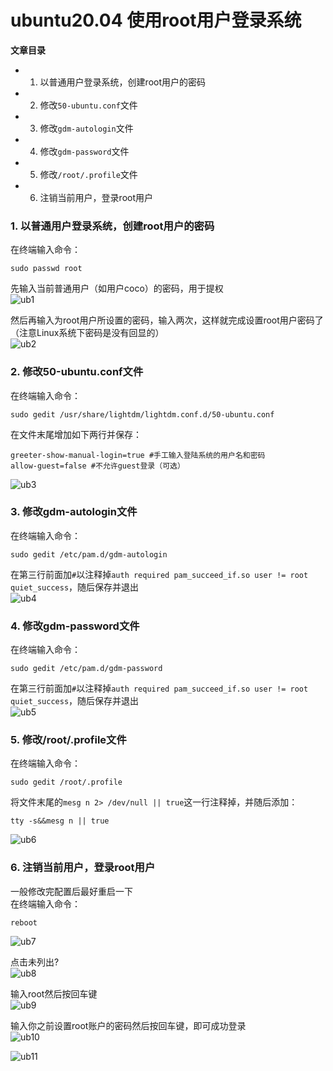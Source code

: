 # ubuntu20.04 使用root用户登录系统

**文章目录**  
- 1. 以普通用户登录系统，创建root用户的密码
- 2. 修改`50-ubuntu.conf`文件
- 3. 修改`gdm-autologin`文件
- 4. 修改`gdm-password`文件
- 5. 修改`/root/.profile`文件
- 6. 注销当前用户，登录root用户

### 1. 以普通用户登录系统，创建root用户的密码
在终端输入命令：
```
sudo passwd root
```
先输入当前普通用户（如用户coco）的密码，用于提权  
![ub1](https://github.com/user-attachments/assets/f7ba54d9-2b5d-4434-8d18-c39a11c4743d)  

然后再输入为root用户所设置的密码，输入两次，这样就完成设置root用户密码了（注意Linux系统下密码是没有回显的）  
![ub2](https://github.com/user-attachments/assets/e5e8db6e-041e-4ea6-a5c5-34e144b14e1c)  

### 2. 修改50-ubuntu.conf文件
在终端输入命令：
```
sudo gedit /usr/share/lightdm/lightdm.conf.d/50-ubuntu.conf
```
在文件末尾增加如下两行并保存：
```
greeter-show-manual-login=true #手工输入登陆系统的用户名和密码  
allow-guest=false #不允许guest登录（可选）  
```
![ub3](https://github.com/user-attachments/assets/136117d2-84c8-4fc5-8950-97257663ff9b)  

### 3. 修改gdm-autologin文件
在终端输入命令：
```
sudo gedit /etc/pam.d/gdm-autologin
```
在第三行前面加`#`以注释掉`auth required pam_succeed_if.so user != root quiet_success`，随后保存并退出  
![ub4](https://github.com/user-attachments/assets/373a5dad-9c4a-4bf9-bd40-e0eecd85bbac)  

### 4. 修改gdm-password文件
在终端输入命令：
```
sudo gedit /etc/pam.d/gdm-password
```
在第三行前面加`#`以注释掉`auth required pam_succeed_if.so user != root quiet_success`，随后保存并退出  
![ub5](https://github.com/user-attachments/assets/7736b182-aef9-4a56-a1c4-a7f588182cff)  

### 5. 修改/root/.profile文件
在终端输入命令：
```
sudo gedit /root/.profile
```
将文件末尾的`mesg n 2> /dev/null || true`这一行注释掉，并随后添加：
```
tty -s&&mesg n || true
```
![ub6](https://github.com/user-attachments/assets/dcbef161-4110-42ee-8bec-b447efd4db7f)  

### 6. 注销当前用户，登录root用户
一般修改完配置后最好重启一下  
在终端输入命令：  
```
reboot
```
![ub7](https://github.com/user-attachments/assets/e4f3217e-49e2-4aba-a1f2-f3c7e5ed30f8)  

点击未列出?  
![ub8](https://github.com/user-attachments/assets/30eae559-9137-452b-b184-b962292a61a6)  

输入root然后按回车键  
![ub9](https://github.com/user-attachments/assets/b11b7a84-77c4-4b66-83cb-0f5e18053e44)  

输入你之前设置root账户的密码然后按回车键，即可成功登录  
![ub10](https://github.com/user-attachments/assets/19ae1865-5671-49a6-9c1c-892935b0d48f)  

![ub11](https://github.com/user-attachments/assets/8fa86992-8c25-489e-8642-1ce3e05f2839)  
